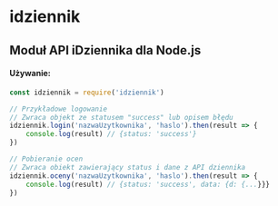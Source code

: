 # idziennik
## Moduł API iDziennika dla Node.js

#### Używanie:

```javascript
const idziennik = require('idziennik')
```

```javascript
// Przykładowe logowanie
// Zwraca objekt ze statusem "success" lub opisem błędu
idziennik.login('nazwaUzytkownika', 'haslo').then(result => {
	console.log(result) // {status: 'success'}
})
```

```javascript
// Pobieranie ocen
// Zwraca obiekt zawierający status i dane z API dziennika
idziennik.oceny('nazwaUzytkownika', 'haslo').then(result => {
	console.log(result) // {status: 'success', data: {d: {...}}}
})
```
